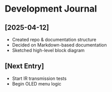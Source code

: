 # Development Journal

## [2025-04-12]
- Created repo & documentation structure
- Decided on Markdown-based documentation
- Sketched high-level block diagram

## [Next Entry]
- Start IR transmission tests
- Begin OLED menu logic
